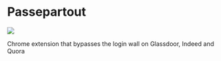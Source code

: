 # Passepartout

[![](https://storage.googleapis.com/web-dev-uploads/image/WlD8wC6g8khYWPJUsQceQkhXSlv1/UV4C4ybeBTsZt43U4xis.png)](https://chromewebstore.google.com/detail/passepartout/mfedfhknkapnmcbhakifaehclabnbdbn)

Chrome extension that bypasses the login wall on Glassdoor, Indeed and Quora
